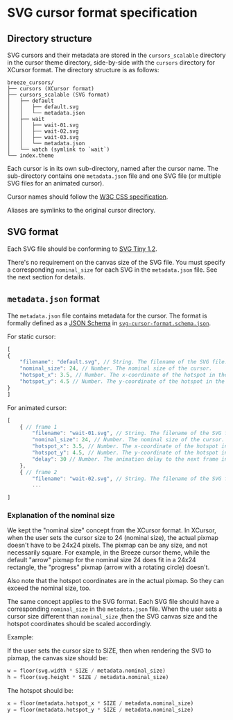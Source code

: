 # SVG cursor format specification

## Directory structure

SVG cursors and their metadata are stored in the `cursors_scalable` directory
in the cursor theme directory, side-by-side with the `cursors` directory for
XCursor format. The directory structure is as follows:

```plain
breeze_cursors/
├── cursors (XCursor format)
├── cursors_scalable (SVG format)
│   ├── default
│   │   ├── default.svg
│   │   └── metadata.json
│   ├── wait
│   │   ├── wait-01.svg
│   │   ├── wait-02.svg
│   │   ├── wait-03.svg
│   │   └── metadata.json
│   └── watch (symlink to `wait`)
└── index.theme
```

Each cursor is in its own sub-directory, named after the cursor name. The sub-directory
contains one `metadata.json` file and one SVG file (or multiple SVG files for an animated cursor).

Cursor names should follow the [W3C CSS specification](https://w3c.github.io/csswg-drafts/css-ui/#cursor).

Aliases are symlinks to the original cursor directory.

## SVG format

Each SVG file should be conforming to [SVG Tiny 1.2](https://www.w3.org/TR/SVGTiny12/).

There's no requirement on the canvas size of the SVG file. You must specify a corresponding
`nominal_size` for each SVG in the `metadata.json` file. See the next section for details.

## `metadata.json` format

The `metadata.json` file contains metadata for the cursor. The format is formally
defined as a [JSON Schema](https://json-schema.org/) in
[`svg-cursor-format.schema.json`](svg-cursor-format.schema.json).

For static cursor:

```js
[
{
    "filename": "default.svg", // String. The filename of the SVG file.
    "nominal_size": 24, // Number. The nominal size of the cursor.
    "hotspot_x": 3.5, // Number. The x-coordinate of the hotspot in the nominal size.
    "hotspot_y": 4.5 // Number. The y-coordinate of the hotspot in the nominal size.
}
]
```

For animated cursor:

```js
[
    { // frame 1
        "filename": "wait-01.svg", // String. The filename of the SVG file.
        "nominal_size": 24, // Number. The nominal size of the cursor.
        "hotspot_x": 3.5, // Number. The x-coordinate of the hotspot in the nominal size.
        "hotspot_y": 4.5, // Number. The y-coordinate of the hotspot in the nominal size.
        "delay": 30 // Number. The animation delay to the next frame in milliseconds.
    },
    { // frame 2
        "filename": "wait-02.svg", // String. The filename of the SVG file.
        ...

]
```

### Explanation of the nominal size

We kept the "nominal size" concept from the XCursor format. In XCursor, when the user sets the cursor size to 24 (nominal size), the actual pixmap doesn't have to be 24x24 pixels. The pixmap can be any size, and
not necessarily square. For example, in the Breeze cursor theme, while the default "arrow" pixmap for
the nominal size 24 does fit in a 24x24 rectangle, the "progress" pixmap (arrow with a rotating circle)
doesn't.

Also note that the hotspot coordinates are in the actual pixmap. So they can exceed the nominal size, too.

The same concept applies to the SVG format. Each SVG file should have a corresponding `nominal_size` in the `metadata.json` file. When the user sets a cursor size different than `nominal_size` ,then the SVG canvas
size and the hotspot coordinates should be scaled accordingly.

Example:

If the user sets the cursor size to SIZE, then when rendering the SVG to pixmap, the canvas size
should be:

```python
w = floor(svg.width * SIZE / metadata.nominal_size)
h = floor(svg.height * SIZE / metadata.nominal_size)
```

The hotspot should be:

```python
x = floor(metadata.hotspot_x * SIZE / metadata.nominal_size)
y = floor(metadata.hotspot_y * SIZE / metadata.nominal_size)
```
